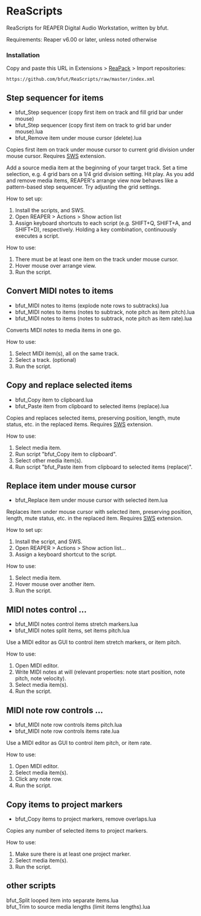 # ReaScripts
ReaScripts for REAPER Digital Audio Workstation, written by bfut. 

Requirements: Reaper v6.00 or later, unless noted otherwise

### Installation
Copy and paste this URL in Extensions > [ReaPack](https://github.com/cfillion/reapack) > Import repositories:

```
https://github.com/bfut/ReaScripts/raw/master/index.xml
```


## Step sequencer for items
* bfut_Step sequencer (copy first item on track and fill grid bar under mouse)
* bfut_Step sequencer (copy first item on track to grid bar under mouse).lua
* bfut_Remove item under mouse cursor (delete).lua

Copies first item on track under mouse cursor to current grid division under mouse cursor. Requires [SWS](http://www.sws-extension.org) extension.

Add a source media item at the beginning of your target track. Set a time selection, e.g. 4 grid bars on a 1/4 grid division setting. Hit play. As you add and remove media items, REAPER's arrange view now behaves like a pattern-based step sequencer. Try adjusting the grid settings.

How to set up:
  1) Install the scripts, and SWS.
  2) Open REAPER > Actions > Show action list
  3) Assign keyboard shortcuts to each script (e.g. SHIFT+Q, SHIFT+A, and SHIFT+D), respectively.
  Holding a key combination, continuously executes a script.

How to use:
  1) There must be at least one item on the track under mouse cursor.
  2) Hover mouse over arrange view.
  3) Run the script.


## Convert MIDI notes to items
* bfut_MIDI notes to items (explode note rows to subtracks).lua
* bfut_MIDI notes to items (notes to subtrack, note pitch as item pitch).lua
* bfut_MIDI notes to items (notes to subtrack, note pitch as item rate).lua

Converts MIDI notes to media items in one go.

How to use:
  1) Select MIDI item(s), all on the same track.
  2) Select a track. (optional)
  3) Run the script.


## Copy and replace selected items
* bfut_Copy item to clipboard.lua
* bfut_Paste item from clipboard to selected items (replace).lua

Copies and replaces selected items, preserving position, length, mute status, etc. in the replaced items. Requires [SWS](http://www.sws-extension.org) extension.

How to use:
  1) Select media item.
  2) Run script "bfut_Copy item to clipboard".
  3) Select other media item(s).
  4) Run script "bfut_Paste item from clipboard to selected items (replace)".


## Replace item under mouse cursor
* bfut_Replace item under mouse cursor with selected item.lua

Replaces item under mouse cursor with selected item, preserving position, length, mute status, etc. in the replaced item. Requires [SWS](http://www.sws-extension.org/) extension.

How to set up:
  1) Install the script, and SWS.
  2) Open REAPER > Actions > Show action list...
  3) Assign a keyboard shortcut to the script.

How to use:
  1) Select media item.
  2) Hover mouse over another item.
  3) Run the script.


## MIDI notes control ...
* bfut_MIDI notes control items stretch markers.lua
* bfut_MIDI notes split items, set items pitch.lua

Use a MIDI editor as GUI to control item stretch markers, or item pitch.

How to use:
  1) Open MIDI editor.
  2) Write MIDI notes at will (relevant properties: note start position, note pitch, note velocity).
  3) Select media item(s).
  4) Run the script.


## MIDI note row controls ...
* bfut_MIDI note row controls items pitch.lua
* bfut_MIDI note row controls items rate.lua

Use a MIDI editor as GUI to control item pitch, or item rate.

How to use:
  1) Open MIDI editor.
  2) Select media item(s).
  3) Click any note row.
  4) Run the script.


## Copy items to project markers
* bfut_Copy items to project markers, remove overlaps.lua

Copies any number of selected items to project markers.
  
How to use:
  1) Make sure there is at least one project marker.
  2) Select media item(s).
  3) Run the script.
  
  
## other scripts
bfut_Split looped item into separate items.lua  
bfut_Trim to source media lengths (limit items lengths).lua
